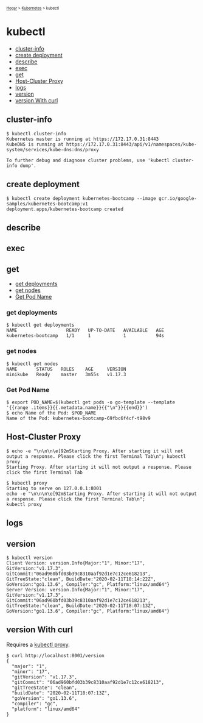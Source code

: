 <sub><sup><a href="index.html">Hogar</a> > <a href="kubernetes.html">Kubernetes</a> > kubectl</sup></sub>

# kubectl

- [cluster-info](#cluster-info)
- [create deployment](#create-deployment)
- [describe](#describe)
- [exec](#exec)
- [get](#get)
- [Host-Cluster Proxy](#host-cluster-proxy)
- [logs](#logs)
- [version](#version)
- [version With curl](#version-with-curl)

## cluster-info

```shell
$ kubectl cluster-info
Kubernetes master is running at https://172.17.0.31:8443
KubeDNS is running at https://172.17.0.31:8443/api/v1/namespaces/kube-system/services/kube-dns:dns/proxy

To further debug and diagnose cluster problems, use 'kubectl cluster-info dump'.
```

## create deployment

```shell
$ kubectl create deployment kubernetes-bootcamp --image gcr.io/google-samples/kubernetes-bootcamp:v1
deployment.apps/kubernetes-bootcamp created
```

## describe

## exec

## get

- [get deployments](#get-deployments)
- [get nodes](#get-nodes)
- [Get Pod Name](#get-pod-name)

### get deployments

```shell
$ kubectl get deployments
NAME                  READY   UP-TO-DATE   AVAILABLE   AGE
kubernetes-bootcamp   1/1     1            1           94s
```

### get nodes

```shell
$ kubectl get nodes
NAME       STATUS   ROLES    AGE     VERSION
minikube   Ready    master   3m55s   v1.17.3
```

### Get Pod Name

```shell
$ export POD_NAME=$(kubectl get pods -o go-template --template '{{range .items}}{{.metadata.name}}{{"\n"}}{{end}}')
$ echo Name of the Pod: $POD_NAME
Name of the Pod: kubernetes-bootcamp-69fbc6f4cf-t98v9
```

## Host-Cluster Proxy

```
$ echo -e "\n\n\n\e[92mStarting Proxy. After starting it will not output a response. Please click the first Terminal Tab\n"; kubectl proxy
Starting Proxy. After starting it will not output a response. Please click the first Terminal Tab

$ kubectl proxy
Starting to serve on 127.0.0.1:8001
echo -e "\n\n\n\e[92mStarting Proxy. After starting it will not output a response. Please click the first Terminal Tab\n"; 
kubectl proxy
```

## logs

## version

```shell
$ kubectl version
Client Version: version.Info{Major:"1", Minor:"17", GitVersion:"v1.17.3", GitCommit:"06ad960bfd03b39c8310aaf92d1e7c12ce618213", GitTreeState:"clean", BuildDate:"2020-02-11T18:14:22Z", GoVersion:"go1.13.6", Compiler:"gc", Platform:"linux/amd64"}
Server Version: version.Info{Major:"1", Minor:"17", GitVersion:"v1.17.3", GitCommit:"06ad960bfd03b39c8310aaf92d1e7c12ce618213", GitTreeState:"clean", BuildDate:"2020-02-11T18:07:13Z", GoVersion:"go1.13.6", Compiler:"gc", Platform:"linux/amd64"}
```

## version With curl

Requires a [kubectl proxy](#host-cluster-proxy).

```shell
$ curl http://localhost:8001/version
{
  "major": "1",
  "minor": "17",
  "gitVersion": "v1.17.3",
  "gitCommit": "06ad960bfd03b39c8310aaf92d1e7c12ce618213",
  "gitTreeState": "clean",
  "buildDate": "2020-02-11T18:07:13Z",
  "goVersion": "go1.13.6",
  "compiler": "gc",
  "platform": "linux/amd64"
}
```